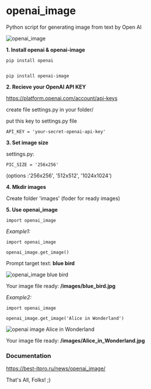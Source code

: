 # openai_image
Python script for generating image from text by Open AI


<image src="https://igorman2005.github.io/images/openai-image.jpg" alt="openai_image">


**1. Install openai & openai-image**


```
pip install openai


pip install openai-image
```


**2. Recieve your OpenAI API KEY**

https://platform.openai.com/account/api-keys

create file settings.py in your folder/

put this key to settings.py file

```
API_KEY = 'your-secret-openai-api-key'
```

**3. Set image size**

settings.py:

```
PIC_SIZE = '256x256'
```

(options :'256x256', '512x512', '1024x1024')


**4. Mkdir images**

Create folder 'images' (foder for ready images)

**5. Use openai_image**

```
import openai_image
```

*Example1:*

```
import openai_image

openai_image.get_image()

```
Prompt target text: **blue bird**

<image src="https://igorman2005.github.io/images/blue_bird.jpg" alt="openai_image blue bird">

Your image file ready: **/images/blue_bird.jpg**



*Example2:*

```
import openai_image

openai_image.get_image('Alice in Wonderland')

```

<image src="https://igorman2005.github.io/images/Alice_in_Wonderland.jpg" alt="openai image Alice in Wonderland">

Your image file ready: **/images/Alice_in_Wonderland.jpg**


### Documentation

https://best-itpro.ru/news/openai_image/


That's All, Folks! 
;)